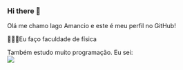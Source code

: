 ### Hi there 👋
<link rel="stylesheet" type='text/css' href="https://cdn.jsdelivr.net/gh/devicons/devicon@latest/devicon.min.css" />
<i class="devicon-trêsdsmax-plain "></i>
                    
Olá me chamo Iago Amancio e este é meu perfil no GitHub!

🧑🏾‍🔬Eu faço faculdade de física

Também estudo muito programação.
Eu sei:
<br>
<img src="https://cdn.jsdelivr.net/gh/devicons/devicon@latest/icons/trêsdsmax/trêsdsmax-original.svg" />
               

<!--
**iagoamancio/iagoamancio** is a ✨ _special_ ✨ repository because its `README.md` (this file) appears on your GitHub profile.

Here are some ideas to get you started:

- 🔭 I’m currently working on ...
- 🌱 I’m currently learning ...
- 👯 I’m looking to collaborate on ...
- 🤔 I’m looking for help with ...
- 💬 Ask me about ...
- 📫 How to reach me: ...
- 😄 Pronouns: ...
- ⚡ Fun fact: ...
-->
